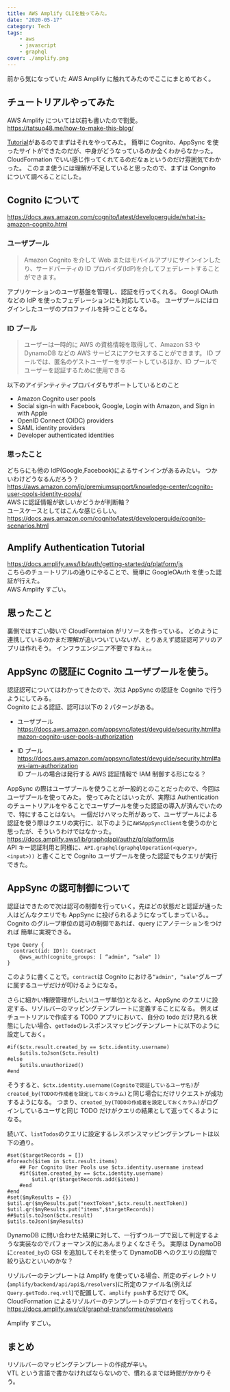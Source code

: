 ```yaml
---
title: AWS Amplify CLIを触ってみた。
date: "2020-05-17"
category: Tech
tags:
    - aws
    - javascript
    - graphql
cover: ./amplify.png
---
```


前から気になっていた AWS Amplify に触れてみたのでここにまとめておく。

## チュートリアルやってみた

AWS Amplify については以前も書いたので割愛。  
https://tatsuo48.me/how-to-make-this-blog/

[Tutorial](https://docs.amplify.aws/start/q/integration/react)があるのでまずはそれをやってみた。
簡単に Cognito、AppSync を使ったサイトができたのだが、中身がどうなっているのか全くわからなかった。
CloudFormation でいい感じ作ってくれてるのだなぁというのだけ雰囲気でわかった。
このまま使うには理解が不足していると思ったので、まずは Congnito について調べることにした。

## Cognito について

https://docs.aws.amazon.com/cognito/latest/developerguide/what-is-amazon-cognito.html

### ユーザプール

> Amazon Cognito を介して Web またはモバイルアプリにサインインしたり、サードパーティの ID プロバイダ(IdP)を介してフェデレートすることができます。

アプリケーションのユーザ基盤を管理し、認証を行ってくれる。
Googl OAuth などの IdP を使ったフェデレーションにも対応している。
ユーザプールにはログインしたユーザのプロファイルを持つこととなる。

### ID プール

> ユーザーは一時的に AWS の資格情報を取得して、Amazon S3 や DynamoDB などの AWS サービスにアクセスすることができます。
> ID プールでは、匿名のゲストユーザーをサポートしているほか、ID プールでユーザーを認証するために使用できる

以下のアイデンティティプロバイダもサポートしているとのこと

-   Amazon Cognito user pools
-   Social sign-in with Facebook, Google, Login with Amazon, and Sign in with Apple
-   OpenID Connect (OIDC) providers
-   SAML identity providers
-   Developer authenticated identities

### 思ったこと

どちらにも他の IdP(Google,Facebook)によるサインインがあるみたい。
つかいわけどうなるんだろう？  
https://aws.amazon.com/jp/premiumsupport/knowledge-center/cognito-user-pools-identity-pools/  
AWS に認証情報が欲しいかどうかが判断軸？  
ユースケースとしてはこんな感じらしい。  
https://docs.aws.amazon.com/cognito/latest/developerguide/cognito-scenarios.html

## Amplify Authentication Tutorial

https://docs.amplify.aws/lib/auth/getting-started/q/platform/js  
こちらのチュートリアルの通りにやることで、簡単に GoogleOAuth を使った認証が行えた。  
AWS Amplify すごい。

## 思ったこと

裏側ではすごい勢いで CloudFormtaion がリソースを作っている。
どのように連携しているのかまだ理解が追いついていないが、とりあえず認証認可アリのアプリは作れそう。
インフラエンジニア不要ですねぇ。。

## AppSync の認証に Cognito ユーザプールを使う。

認証認可についてはわかってきたので、次は AppSync の認証を Cognito で行うようにしてみる。  
Cognito による認証、認可は以下の 2 パターンがある。

-   ユーザプール  
    https://docs.aws.amazon.com/appsync/latest/devguide/security.html#amazon-cognito-user-pools-authorization

-   ID プール  
     https://docs.aws.amazon.com/appsync/latest/devguide/security.html#aws-iam-authorization  
     ID プールの場合は発行する AWS 認証情報で IAM 制御する形になる？

AppSync の際はユーザプールを使うことが一般的とのことだったので、今回はユーザプールを使ってみた。
使ってみたとはいったが、実際は Authentication のチュートリアルをやることでユーザプールを使った認証の導入が済んでいたので、特にすることはない。
一個だけハマった所があって、ユーザプールによる認証を使う際はクエリの実行に、以下のように`AWSAppSyncClient`を使うのかと思ったが、そういうわけではなかった。  
https://docs.amplify.aws/lib/graphqlapi/authz/q/platform/js  
API キー認証利用と同様に、`API.graphql(graphqlOperation(<query>,<input>))` と書くことで Cognito ユーザプールを使った認証でもクエリが実行できた。

## AppSync の認可制御について

認証はできたので次は認可の制御を行っていく。先ほどの状態だと認証が通った人はどんなクエリでも AppSync に投げられるようになってしまっている。。  
Cognito のグループ単位の認可の制御であれば、query にアノテーションをつければ 簡単に実現できる。

```
type Query {
  contract(id: ID!): Contract
    @aws_auth(cognito_groups: [ “admin", “sale" ])
}
```

このように書くことで。`contract`は Cognito における`“admin", “sale"`グループに属するユーザだけが叩けるようになる。

さらに細かい権限管理がしたい(ユーザ単位)となると、AppSync のクエリに設定する、リゾルバーのマッピングテンプレートに定義することになる。
例えばチュートリアルで作成する TODO アプリにおいて、自分の todo だけ見れる状態にしたい場合、`getTodo`のレスポンスマッピングテンプレートに以下のように設定しておく。

```
#if($ctx.result.created_by == $ctx.identity.username)
    $utils.toJson($ctx.result)
#else
    $utils.unauthorized()
#end
```

そうすると、`$ctx.identity.username(Cognitoで認証しているユーザ名)`が`created_by(TODOの作成者を設定しておくカラム)`と同じ場合にだけリクエストが成功するようになる。
つまり、`created_by(TODOの作成者を設定しておくカラム)`がログインしているユーザと同じ TODO だけがクエリの結果として返ってくるようになる。

続いて、`listTodos`のクエリに設定するレスポンスマッピングテンプレートは以下の通り。

```
#set($targetRecords = [])
#foreach($item in $ctx.result.items)
    ## For Cognito User Pools use $ctx.identity.username instead
    #if($item.created_by == $ctx.identity.username)
        $util.qr($targetRecords.add($item))
    #end
#end
#set($myResults = {})
$util.qr($myResults.put("nextToken",$ctx.result.nextToken))
$util.qr($myResults.put("items",$targetRecords))
##$utils.toJson($ctx.result)
$utils.toJson($myResults)
```

DynamoDB に問い合わせた結果に対して、一行ずつループで回して判定するような実装なのでパフォーマンス的にあんまりよくなさそう。
実際は DynamoDB に`created_by`の GSI を追加してそれを使って DynamoDB へのクエリの段階で絞り込むといいのかな？

リゾルバーのテンプレートは Amplify を使っている場合、所定のディレクトリ(`amplify/backend/api/api名/resolvers`)に所定のファイル名(例えば`Query.getTodo.req.vtl`)で配置して、`amplify push`するだけで OK。CloudFormation によるリゾルバーのテンプレートのデプロイを行ってくれる。  
https://docs.amplify.aws/cli/graphql-transformer/resolvers

Amplify すごい。

## まとめ

リゾルバーのマッピングテンプレートの作成が辛い。  
VTL という言語で書かなければならないので、慣れるまでは時間がかかりそう。
